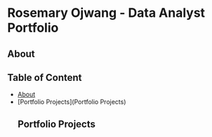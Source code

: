 # Rosemary Ojwang - Data Analyst Portfolio

## About

## Table of Content
  - [About](About)
  - [Portfolio Projects](Portfolio Projects)
    ## Portfolio Projects
